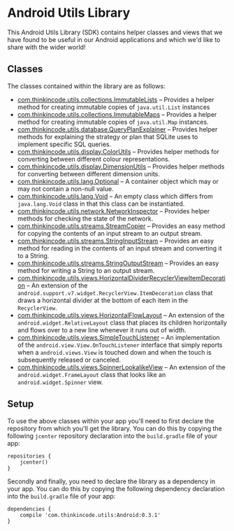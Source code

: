 # Android Utils Library

This Android Utils Library (SDK) contains helper classes and views that we have found to be useful in our Android applications and which we'd like to share with the wider world!

## Classes

The classes contained within the library are as follows:

* [com.thinkincode.utils.collections.ImmutableLists](Android/src/main/java/com/thinkincode/utils/collections/ImmutableLists.java) – Provides a helper method for creating immutable copies of `java.util.List` instances
* [com.thinkincode.utils.collections.ImmutableMaps](Android/src/main/java/com/thinkincode/utils/collections/ImmutableMaps.java) – Provides a helper method for creating immutable copies of `java.util.Map` instances.
* [com.thinkincode.utils.database.QueryPlanExplainer](Android/src/main/java/com/thinkincode/utils/database/QueryPlanExplainer.java) – Provides helper methods for explaining the strategy or plan that SQLite uses to implement specific SQL queries.
* [com.thinkincode.utils.display.ColorUtils](Android/src/main/java/com/thinkincode/utils/display/ColorUtils.java) – Provides helper methods for converting between different colour representations.
* [com.thinkincode.utils.display.DimensionUtils](Android/src/main/java/com/thinkincode/utils/display/DimensionUtils.java) – Provides helper methods for converting between different dimension units.
* [com.thinkincode.utils.lang.Optional](Android/src/main/java/com/thinkincode/utils/lang/Optional.java) – A container object which may or may not contain a non-null value.
* [com.thinkincode.utils.lang.Void](Android/src/main/java/com/thinkincode/utils/lang/Void.java) – An empty class which differs from `java.lang.Void` class in that this class can be instantiated.
* [com.thinkincode.utils.network.NetworkInspector](Android/src/main/java/com/thinkincode/utils/network/NetworkInspector.java) – Provides helper methods for checking the state of the network.
* [com.thinkincode.utils.streams.StreamCopier](Android/src/main/java/com/thinkincode/utils/streams/StreamCopier.java) – Provides an easy method for copying the contents of an input stream to an output stream.
* [com.thinkincode.utils.streams.StringInputStream](Android/src/main/java/com/thinkincode/utils/streams/StringInputStream.java) – Provides an easy method for reading in the contents of an input stream and converting it to a String.
* [com.thinkincode.utils.streams.StringOutputStream](Android/src/main/java/com/thinkincode/utils/streams/StringOutputStream.java) – Provides an easy method for writing a String to an output stream.
* [com.thinkincode.utils.views.HorizontalDividerRecyclerViewItemDecoration](Android/src/main/java/com/thinkincode/utils/views/HorizontalDividerRecyclerViewItemDecoration.java) – An extension of the `android.support.v7.widget.RecyclerView.ItemDecoration` class that draws a horizontal divider at the bottom of each item in the `RecyclerView`.
* [com.thinkincode.utils.views.HorizontalFlowLayout](Android/src/main/java/com/thinkincode/utils/views/HorizontalFlowLayout.java) – An extension of the `android.widget.RelativeLayout` class that places its children horizontally and flows over to a new line whenever it runs out of width.
* [com.thinkincode.utils.views.SimpleTouchListener](Android/src/main/java/com/thinkincode/utils/views/SimpleTouchListener.java) – An implementation of the `android.view.View.OnTouchListener` interface that simply reports when a `android.views.View` is touched down and when the touch is subsequently released or canceled.
* [com.thinkincode.utils.views.SpinnerLookalikeView](Android/src/main/java/com/thinkincode/utils/views/SpinnerLookalikeView.java) – An extension of the `android.widget.FrameLayout` class that looks like an `android.widget.Spinner` view.

## Setup

To use the above classes within your app you'll need to first declare the repository from which you'll get the library. You can do this by copying the following `jcenter` repository declaration into the `build.gradle` file of your app:

    repositories {
        jcenter()
    }

Secondly and finally, you need to declare the library as a dependency in your app. You can do this by copying the following dependency declaration into the `build.gradle` file of your app:

    dependencies {
        compile 'com.thinkincode.utils:Android:0.3.1'
    }